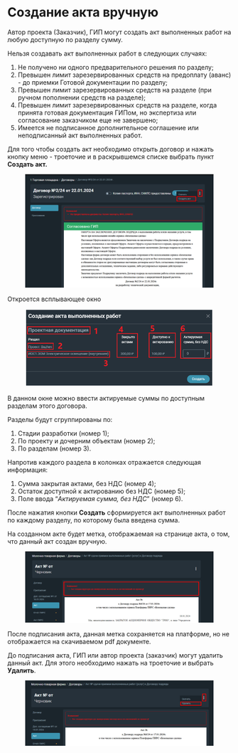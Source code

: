 # Создание акта вручную

Автор проекта (Заказчик), ГИП могут создать акт выполненных работ на любую доступную по разделу сумму.

Нельзя создавать акт выполненных работ в следующих случаях:&#x20;

1. Не получено ни одного предварительного решения по разделу;
2. Превышен лимит зарезервированных средств на предоплату (аванс) - до приемки Готовой документации по разделу;
3. Превышен лимит зарезервированных средств на разделе (при ручном пополнении средств на разделе);
4. Превышен лимит зарезервированных средств на разделе, когда принята готовая документация ГИПом, но экспертиза или согласование заказчиком еще не завершено;
5. Имеется не подписанное дополнительное соглашение или неподписанный акт выполненных работ.

Для того чтобы создать акт необходимо открыть договор и нажать кнопку меню - троеточие и в раскрывшемся списке выбрать пункт **Создать акт.**

<figure><img src="../../gitbook/assets/image (1800).png" alt=""><figcaption></figcaption></figure>

Откроется всплывающее окно

<figure><img src="../../gitbook/assets/image (1801).png" alt=""><figcaption></figcaption></figure>

В данном окне можно ввести актируемые суммы по доступным разделам этого договора.

Разделы будут сгруппированы по:

1. Стадии разработки (номер 1);
2. По проекту и дочерним объектам (номер 2);
3. По разделам (номер 3).

Напротив каждого раздела в колонках отражается следующая информация:&#x20;

1. Сумма закрытая актами, без НДС (номер 4);
2. Остаток доступной к актированию без НДС (номер 5);
3. Поле ввода “_Актируемая сумма, без НДС_” (номер 6).

После нажатия кнопки **Создать** сформируется акт выполненных работ по каждому разделу, по которому была введена сумма.

На созданном акте будет метка, отображаемая на странице акта, о том, что данный акт создан вручную.

<figure><img src="../../gitbook/assets/image (1803).png" alt=""><figcaption></figcaption></figure>

После подписания акта, данная метка сохраняется на платформе, но не отображается на скачиваемом pdf документе.

До подписания акта, ГИП или автор проекта (заказчик) могут удалить данный акт. Для этого необходимо нажать на троеточие и выбрать **Удалить**.&#x20;

<figure><img src="../../gitbook/assets/image (1804).png" alt=""><figcaption></figcaption></figure>

